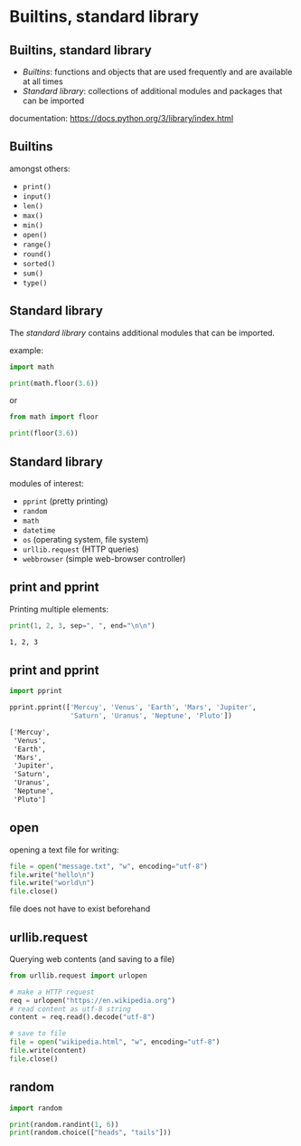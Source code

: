 # Builtins, standard library

## Builtins, standard library

- _Builtins_: functions and objects that are used frequently and are available at all times
- _Standard library_: collections of additional modules and packages that can be imported

documentation: https://docs.python.org/3/library/index.html

## Builtins

amongst others:

- `print()`
- `input()`
- `len()`
- `max()`
- `min()`
- `open()`
- `range()`
- `round()`
- `sorted()`
- `sum()`
- `type()`

## Standard library

The _standard library_ contains additional modules that can be imported.

example:

```py
import math

print(math.floor(3.6))
```

or

```py
from math import floor

print(floor(3.6))
```

## Standard library

modules of interest:

- `pprint` (pretty printing)
- `random`
- `math`
- `datetime`
- `os` (operating system, file system)
- `urllib.request` (HTTP queries)
- `webbrowser` (simple web-browser controller)

## print and pprint

Printing multiple elements:

```py
print(1, 2, 3, sep=", ", end="\n\n")
```

```bash
1, 2, 3


```

## print and pprint

```py
import pprint

pprint.pprint(['Mercuy', 'Venus', 'Earth', 'Mars', 'Jupiter',
               'Saturn', 'Uranus', 'Neptune', 'Pluto'])
```

```txt
['Mercuy',
 'Venus',
 'Earth',
 'Mars',
 'Jupiter',
 'Saturn',
 'Uranus',
 'Neptune',
 'Pluto']
```

## open

opening a text file for writing:

```py
file = open("message.txt", "w", encoding="utf-8")
file.write("hello\n")
file.write("world\n")
file.close()
```

file does not have to exist beforehand

## urllib.request

Querying web contents (and saving to a file)

```py
from urllib.request import urlopen

# make a HTTP request
req = urlopen("https://en.wikipedia.org")
# read content as utf-8 string
content = req.read().decode("utf-8")

# save to file
file = open("wikipedia.html", "w", encoding="utf-8")
file.write(content)
file.close()
```

## random

```py
import random

print(random.randint(1, 6))
print(random.choice(["heads", "tails"]))
```
